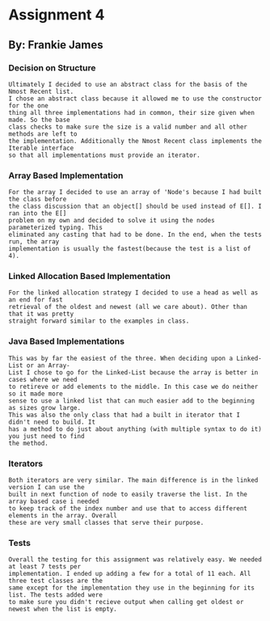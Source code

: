 # Assignment 4
## By: Frankie James

### Decision on Structure
	Ultimately I decided to use an abstract class for the basis of the Nmost Recent list. 
	I chose an abstract class because it allowed me to use the constructor for the one
	thing all three implementations had in common, their size given when made. So the base
	class checks to make sure the size is a valid number and all other methods are left to
	the implementation. Additionally the Nmost Recent class implements the Iterable interface
	so that all implementations must provide an iterator.

### Array Based Implementation
	For the array I decided to use an array of 'Node's because I had built the class before 
	the class discussion that an object[] should be used instead of E[]. I ran into the E[] 
	problem on my own and decided to solve it using the nodes parameterized typing. This 
	eliminated any casting that had to be done. In the end, when the tests run, the array
	implementation is usually the fastest(because the test is a list of 4).

### Linked Allocation Based Implementation	
	For the linked allocation strategy I decided to use a head as well as an end for fast
	retrieval of the oldest and newest (all we care about). Other than that it was pretty 
	straight forward similar to the examples in class.

### Java Based Implementations
	This was by far the easiest of the three. When deciding upon a Linked-List or an Array-
	List I chose to go for the Linked-List because the array is better in cases where we need
	to retireve or add elements to the middle. In this case we do neither so it made more 
	sense to use a linked list that can much easier add to the beginning as sizes grow large.
	This was also the only class that had a built in iterator that I didn't need to build. It 
	has a method to do just about anything (with multiple syntax to do it) you just need to find 
	the method.

### Iterators
	Both iterators are very similar. The main difference is in the linked version I can use the
	built in next function of node to easily traverse the list. In the array based case i needed
	to keep track of the index number and use that to access different elements in the array. Overall
	these are very small classes that serve their purpose.

### Tests
	Overall the testing for this assignment was relatively easy. We needed at least 7 tests per 
	implementation. I ended up adding a few for a total of 11 each. All three test classes are the
	same except for the implementation they use in the beginning for its list. The tests added were
	to make sure you didn't recieve output when calling get oldest or newest when the list is empty.